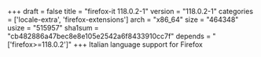 +++
draft = false
title = "firefox-it 118.0.2-1"
version = "118.0.2-1"
categories = ['locale-extra', 'firefox-extensions']
arch = "x86_64"
size = "464348"
usize = "515957"
sha1sum = "cb482886a47bec8e8e105e2542a6f8433910cc7f"
depends = "['firefox>=118.0.2']"
+++
Italian language support for Firefox